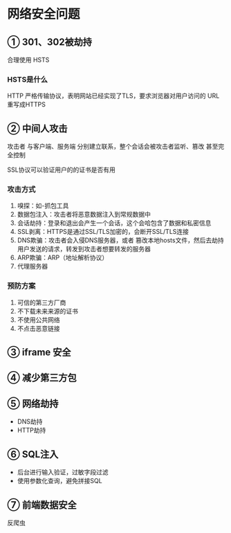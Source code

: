 # 网络安全问题

## ① 301、302被劫持
合理使用 HSTS

### HSTS是什么
HTTP 严格传输协议，表明网站已经实现了TLS，要求浏览器对用户访问的 URL 重写成HTTPS

## ② 中间人攻击
攻击者 与客户端、服务端 分别建立联系，整个会话会被攻击者监听、篡改 甚至完全控制

SSL协议可以验证用户的的证书是否有用

### 攻击方式
1. 嗅探：如-抓包工具
2. 数据包注入：攻击者将恶意数据注入到常规数据中
3. 会话劫持：登录和退出会产生一个会话，这个会哈包含了数据和私密信息
4. SSL剥离：HTTPS是通过SSL/TLS加密的，会断开SSL/TLS连接
5. DNS欺骗：攻击者会入侵DNS服务器，或者 篡改本地hosts文件，然后去劫持用户发送的请求，转发到攻击者想要转发的服务器
6. ARP欺骗：ARP（地址解析协议）
7. 代理服务器

### 预防方案
1. 可信的第三方厂商
2. 不下载未来来源的证书
3. 不使用公共网络
4. 不点击恶意链接

## ③ iframe 安全

## ④ 减少第三方包

## ⑤ 网络劫持
- DNS劫持
- HTTP劫持

## ⑥ SQL注入
- 后台进行输入验证，过敏字段过滤
- 使用参数化查询，避免拼接SQL


## ⑦ 前端数据安全
反爬虫

<!-- 
with
闭包检测到ecs直接进堆
try{}catch(e){}
evel编译快

js解释性语言
babel没有swc快
jit做了很多优化
js经过v8的编译


ski组合子（compose）
函子 -->